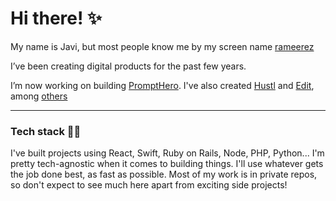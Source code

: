 # Hi there! ✨

My name is Javi, but most people know me by my screen name [rameerez](https://twitter.com/rameerez)

I’ve been creating digital products for the past few years.

I’m now working on building [PromptHero](https://prompthero.com). I've also created [Hustl](https://gohustl.co/) and [Edit](https://goedit.me/), among [others](https://rameerez.com/projects)

---

### Tech stack 👨‍💻

I've built projects using React, Swift, Ruby on Rails, Node, PHP, Python... I'm pretty tech-agnostic when it comes to building things. I'll use whatever gets the job done best, as fast as possible. Most of my work is in private repos, so don't expect to see much here apart from exciting side projects!
